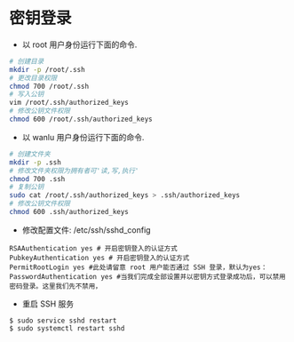 # 密钥登录

- 以 root 用户身份运行下面的命令.

```bash
# 创建目录
mkdir -p /root/.ssh 
# 更改目录权限
chmod 700 /root/.ssh 
# 写入公钥
vim /root/.ssh/authorized_keys 
# 修改公钥文件权限
chmod 600 /root/.ssh/authorized_keys
```

- 以 wanlu 用户身份运行下面的命令.

```bash
# 创建文件夹
mkdir -p .ssh    
# 修改文件夹权限为拥有者可'读,写,执行'
chmod 700 .ssh    
# 复制公钥
sudo cat /root/.ssh/authorized_keys > .ssh/authorized_keys
# 修改公钥文件权限
chmod 600 .ssh/authorized_keys
```


- 修改配置文件: /etc/ssh/sshd_config

```text
RSAAuthentication yes # 开启密钥登入的认证方式
PubkeyAuthentication yes # 开启密钥登入的认证方式
PermitRootLogin yes #此处请留意 root 用户能否通过 SSH 登录，默认为yes：
PasswordAuthentication yes #当我们完成全部设置并以密钥方式登录成功后，可以禁用密码登录。这里我们先不禁用，
```

- 重启 SSH 服务

```
$ sudo service sshd restart
$ sudo systemctl restart sshd
```